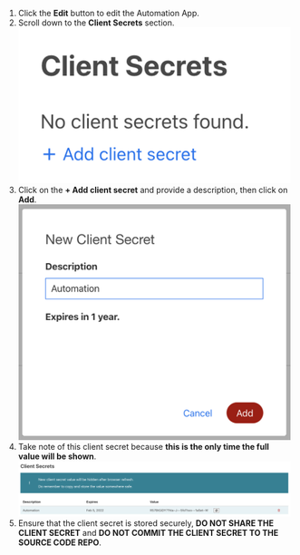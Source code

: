 1. Click the **Edit** button to edit the Automation App.
2. Scroll down to the **Client Secrets** section.
![client_secrets_section](assets/client-secret/01-client-secrets-section.png)
3. Click on the **+ Add client secret** and provide a description, then click on **Add**.
![new_client_secret](assets/client-secret/02-new-client-secret.png)
4. Take note of this client secret because **this is the only time the full value will be shown**.
![copy_client_secret](assets/client-secret/03-copy-client-secret.png)
5. Ensure that the client secret is stored securely, **DO NOT SHARE THE CLIENT SECRET** and **DO NOT COMMIT THE CLIENT SECRET TO THE SOURCE CODE REPO**.